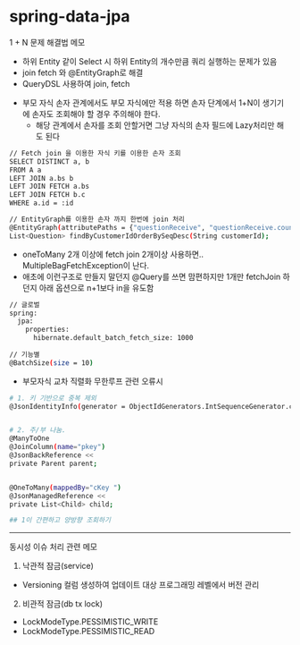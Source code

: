 # spring-data-jpa
1 + N 문제 해결법 메모

- 하위 Entity 같이 Select 시 하위 Entity의 개수만큼 쿼리 실행하는 문제가 있음
- join fetch 와 @EntityGraph로 해결
- QueryDSL 사용하여 join, fetch

* 부모 자식 손자 관계에서도 부모 자식에만 적용 하면 손자 단계에서 1+N이 생기기에 손자도 조회해야 할 경우 주의해야 한다. 
  * 해당 관계에서 손자를 조회 안할거면 그냥 자식의 손자 필드에 Lazy처리만 해도 된다
```bash
// Fetch join 을 이용한 자식 키를 이용한 손자 조회
SELECT DISTINCT a, b 
FROM A a
LEFT JOIN a.bs b
LEFT JOIN FETCH a.bs
LEFT JOIN FETCH b.c
WHERE a.id = :id

// EntityGraph를 이용한 손자 까지 한번에 join 처리
@EntityGraph(attributePaths = {"questionReceive", "questionReceive.counselor"})
List<Question> findByCustomerIdOrderBySeqDesc(String customerId);
```
* oneToMany 2개 이상에 fetch join 2개이상 사용하면.. MultipleBagFetchException이 난다.
* 애초에 이런구조로 만들지 말던지 @Query를 쓰면 맘편하지만 1개만 fetchJoin 하던지 아래 옵션으로 n+1보다 in을 유도함
```bash
// 글로벌
spring:
  jpa:
    properties:
      hibernate.default_batch_fetch_size: 1000
      
// 기능별
@BatchSize(size = 10)
```
* 부모자식 교차 직렬화 무한루프 관련 오류시
```bash
# 1. 키 기반으로 중복 제외
@JsonIdentityInfo(generator = ObjectIdGenerators.IntSequenceGenerator.class)


# 2. 주/부 나눔.
@ManyToOne
@JoinColumn(name="pkey")
@JsonBackReference <<
private Parent parent;


@OneToMany(mappedBy="cKey ")
@JsonManagedReference <<
private List<Child> child;

## 1이 간편하고 양방향 조회하기 
```
---
동시성 이슈 처리 관련 메모

1. 낙관적 잠금(service)
- Versioning 컬럼 생성하여 업데이트 대상 프로그래밍 레벨에서 버전 관리

2. 비관적 잠금(db tx lock)
- LockModeType.PESSIMISTIC_WRITE
- LockModeType.PESSIMISTIC_READ
